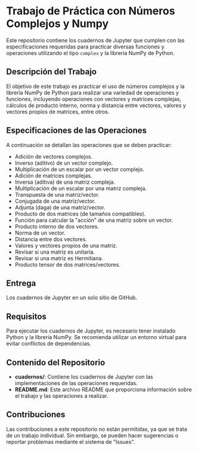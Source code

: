 # Trabajo de Práctica con Números Complejos y Numpy

Este repositorio contiene los cuadernos de Jupyter que cumplen con las especificaciones requeridas para practicar diversas funciones y operaciones utilizando el tipo `complex` y la librería NumPy de Python.

## Descripción del Trabajo

El objetivo de este trabajo es practicar el uso de números complejos y la librería NumPy de Python para realizar una variedad de operaciones y funciones, 
incluyendo operaciones con vectores y matrices complejas, cálculos de producto interno, norma y distancia entre vectores, valores y vectores propios de matrices, entre otros.

## Especificaciones de las Operaciones

A continuación se detallan las operaciones que se deben practicar:

- Adición de vectores complejos.
- Inverso (aditivo) de un vector complejo.
- Multiplicación de un escalar por un vector complejo.
- Adición de matrices complejas.
- Inversa (aditiva) de una matriz compleja.
- Multiplicación de un escalar por una matriz compleja.
- Transpuesta de una matriz/vector.
- Conjugada de una matriz/vector.
- Adjunta (daga) de una matriz/vector.
- Producto de dos matrices (de tamaños compatibles).
- Función para calcular la "acción" de una matriz sobre un vector.
- Producto interno de dos vectores.
- Norma de un vector.
- Distancia entre dos vectores.
- Valores y vectores propios de una matriz.
- Revisar si una matriz es unitaria.
- Revisar si una matriz es Hermitiana.
- Producto tensor de dos matrices/vectores.

## Entrega

Los cuadernos de Jupyter en un solo sitio de GitHub.

## Requisitos

Para ejecutar los cuadernos de Jupyter, es necesario tener instalado Python y la librería NumPy. Se recomienda utilizar un entorno virtual para evitar conflictos de dependencias.

## Contenido del Repositorio

- **cuadernos/**: Contiene los cuadernos de Jupyter con las implementaciones de las operaciones requeridas.
- **README.md**: Este archivo README que proporciona información sobre el trabajo y las operaciones a realizar.

## Contribuciones

Las contribuciones a este repositorio no están permitidas, ya que se trata de un trabajo individual. Sin embargo, se pueden hacer sugerencias o reportar problemas mediante el sistema de "Issues".
